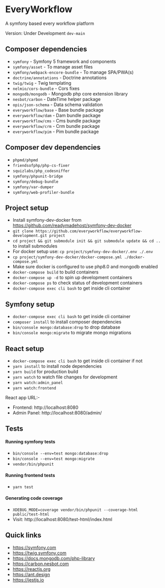 # EveryWorkflow

A symfony based every workflow platform


Version: Under Development `dev-main`


## Composer dependencies

- `symfony` - Symfony 5 framework and components
- `symfony/asset` - To manage asset files
- `symfony/webpack-encore-bundle` - To manage SPA/PWA(s)
- `doctrine/annotations` - Doctrine annotations
- `twig/twig` - Twig templating
- `nelmio/cors-bundle` - Cors fixes
- `mongodb/mongodb` - Mongodb php core extension library
- `nesbot/carbon` - DateTime helper package
- `opis/json-schema` - Data schema validation
- `everyworkflow/base` - Base bundle package
- `everyworkflow/dam` - Dam bundle package
- `everyworkflow/cms` - Cms bundle package
- `everyworkflow/crm` - Crm bundle package
- `everyworkflow/pim` - Pim bundle package


## Composer dev dependencies

- `phpmd/phpmd`
- `friendsofphp/php-cs-fixer`
- `squizlabs/php_codesniffer`
- `symfony/phpunit-bridge`
- `symfony/debug-bundle`
- `symfony/var-dumper`
- `symfony/web-profiler-bundle`


## Project setup

- Install symfony-dev-docker from https://github.com/readymadehost/symfony-dev-docker
- `git clone https://github.com/everyworkflow/everyworkflow-development.git project`
- `cd project && git submodule init && git submodule update && cd ..` to install submodules
- For docker setup use: `cp project/symfony-dev-docker/.env ./.env`
- `cp project/symfony-dev-docker/docker-compose.yml ./docker-compose.yml`
- Make sure docker is configured to use php8.0 and mongodb enabled
- `docker-compose build` to build containers
- `docker-compose up -d` to spin up development containers
- `docker-compose ps` to check status of development containers
- `docker-compose exec cli bash` to get inside cli container

## Symfony setup

- `docker-compose exec cli bash` to get inside cli container
- `composer install` to install composer dependencies
- `bin/console mongo:database:drop` to drop database
- `bin/console mongo:migrate` to migrate mongo migrations


## React setup

- `docker-compose exec cli bash` to get inside cli container if not
- `yarn install` to install node dependencies
- `yarn build` for production build
- `yarn watch` to watch file changes for development
- `yarn watch:admin_panel`
- `yarn watch:frontend`

React app URL:-

- Frontend: http://localhost:8080
- Admin Panel: http://localhost:8080/admin/

## Tests

#### Running symfony tests

- `bin/console --env=test mongo:database:drop`
- `bin/console --env=test mongo:migrate`
- `vendor/bin/phpunit`

#### Running frontend tests

- `yarn test`

#### Generating code coverage

- `XDEBUG_MODE=coverage vendor/bin/phpunit --coverage-html public/test-html`
- Visit: http://localhost:8080/test-html/index.html

## Quick links

- https://symfony.com
- https://twig.symfony.com
- https://docs.mongodb.com/php-library
- https://carbon.nesbot.com
- https://reactjs.org
- https://ant.design
- https://jestjs.io
